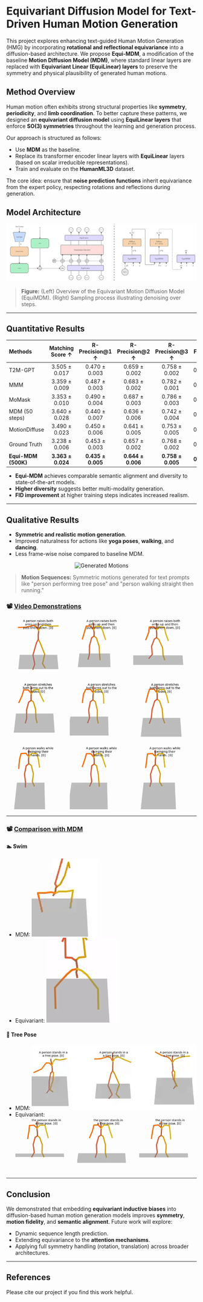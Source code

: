 # Equivariant Diffusion Model for Text-Driven Human Motion Generation

This project explores enhancing text-guided Human Motion Generation (HMG) by incorporating **rotational and reflectional equivariance** into a diffusion-based architecture. We propose **Equi-MDM**, a modification of the baseline **Motion Diffusion Model (MDM)**, where standard linear layers are replaced with **Equivariant Linear (EquiLinear) layers** to preserve the symmetry and physical plausibility of generated human motions.

## Method Overview

Human motion often exhibits strong structural properties like **symmetry**, **periodicity**, and **limb coordination**. To better capture these patterns, we designed an **equivariant diffusion model** using **EquiLinear layers** that enforce **SO(3) symmetries** throughout the learning and generation process.

Our approach is structured as follows:
- Use **MDM** as the baseline.
- Replace its transformer encoder linear layers with **EquiLinear** layers (based on scalar irreducible representations).
- Train and evaluate on the **HumanML3D** dataset.

The core idea: ensure that **noise prediction functions** inherit equivariance from the expert policy, respecting rotations and reflections during generation.

## Model Architecture

<div align="center">
  <img src="img_results/EquiModel.jpg" alt="EquiMDM Model Overview" />
</div>

> **Figure:** (Left) Overview of the Equivariant Motion Diffusion Model (EquiMDM). (Right) Sampling process illustrating denoising over steps.

---
## Quantitative Results

| Methods             | Matching Score ↑ | R-Precision@1 ↑ | R-Precision@2 ↑ | R-Precision@3 ↑ | FID ↓  | Diversity ↑ |
|:--------------------|:----------------:|:---------------:|:---------------:|:---------------:|:------:|:-----------:|
| T2M-GPT              | 3.505 ± 0.017     | 0.470 ± 0.003   | 0.659 ± 0.002   | 0.758 ± 0.002   | 0.335  | -           |
| MMM                  | 3.359 ± 0.009     | 0.487 ± 0.003   | 0.683 ± 0.002   | 0.782 ± 0.001   | 0.132  | -           |
| MoMask               | 3.353 ± 0.010     | 0.490 ± 0.004   | 0.687 ± 0.003   | 0.786 ± 0.003   | 0.116  | -           |
| MDM (50 steps)       | 3.640 ± 0.028     | 0.440 ± 0.007   | 0.636 ± 0.006   | 0.742 ± 0.004   | 0.518  | -           |
| MotionDiffuse        | 3.490 ± 0.023     | 0.450 ± 0.006   | 0.641 ± 0.005   | 0.753 ± 0.005   | 0.778  | -           |
| Ground Truth         | 3.238 ± 0.006     | 0.453 ± 0.003   | 0.657 ± 0.002   | 0.768 ± 0.002   | 0.001  | 9.264       |
| **Equi-MDM (500K)**  | **3.363 ± 0.024** | **0.435 ± 0.005** | **0.644 ± 0.006** | **0.758 ± 0.005** | **0.742** | **10.109** |

- **Equi-MDM** achieves comparable semantic alignment and diversity to state-of-the-art models.
- **Higher diversity** suggests better multi-modality generation.
- **FID improvement** at higher training steps indicates increased realism.

---
## Qualitative Results

- **Symmetric and realistic motion generation**.
- Improved naturalness for actions like **yoga poses**, **walking**, and **dancing**.
- Less frame-wise noise compared to baseline MDM.

<div align="center">
  <img src="https://via.placeholder.com/800x250.png?text=Generated+Motions" alt="Generated Motions" />
</div>

> **Motion Sequences:** Symmetric motions generated for text prompts like "person performing tree pose" and "person walking straight then running."

### 📽️ [Video Demonstrations](https://drive.google.com/file/d/1Fr7BHyP2UNubiZE0L-a3Gdmn5OlCmONn/view?usp=sharing)
![Sample 500k](img_results/500k_sample1.gif)

---
### 📽️ [Comparison with MDM](https://drive.google.com/file/d/1u8fjVtcjjZ-nJtC8bDzT-8AXV-xRCV2R/view?usp=sharing)
#### 🏊 Swim
- MDM:
  ![Swim MDM](img_results/swim_mdm.gif)
- Equivariant:
  ![Swim Equi](img_results/swim.gif)

#### 🌳 Tree Pose
- MDM:
  ![Tree Pose MDM](img_results/tree_MDM.gif)
- Equivariant:
  ![Tree Pose Equi](img_results/tree_Equi.gif)


---
## Conclusion

We demonstrated that embedding **equivariant inductive biases** into diffusion-based human motion generation models improves **symmetry**, **motion fidelity**, and **semantic alignment**. Future work will explore:
- Dynamic sequence length prediction.
- Extending equivariance to the **attention mechanisms**.
- Applying full symmetry handling (rotation, translation) across broader architectures.

---
## References

Please cite our project if you find this work helpful.

